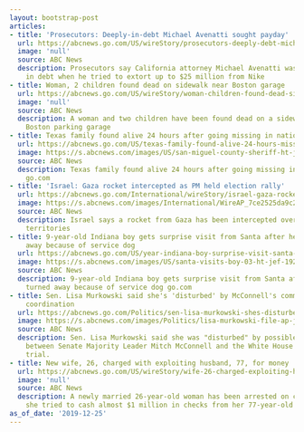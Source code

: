```yaml
---
layout: bootstrap-post
articles:
- title: 'Prosecutors: Deeply-in-debt Michael Avenatti sought payday'
  url: https://abcnews.go.com/US/wireStory/prosecutors-deeply-debt-michael-avenatti-sought-payday-67927118
  image: 'null'
  source: ABC News
  description: Prosecutors say California attorney Michael Avenatti was over $15 million
    in debt when he tried to extort up to $25 million from Nike
- title: Woman, 2 children found dead on sidewalk near Boston garage
  url: https://abcnews.go.com/US/wireStory/woman-children-found-dead-sidewalk-boston-garage-67926901
  image: 'null'
  source: ABC News
  description: A woman and two children have been found dead on a sidewalk near a
    Boston parking garage
- title: Texas family found alive 24 hours after going missing in national forest
  url: https://abcnews.go.com/US/texas-family-found-alive-24-hours-missing-national/story?id=67926405
  image: https://s.abcnews.com/images/US/san-miguel-county-sheriff-ht-jef-191225_hpMain_16x9_992.jpg
  source: ABC News
  description: Texas family found alive 24 hours after going missing in national forest
    go.com
- title: 'Israel: Gaza rocket intercepted as PM held election rally'
  url: https://abcnews.go.com/International/wireStory/israel-gaza-rocket-intercepted-pm-held-election-rally-67926858
  image: https://s.abcnews.com/images/International/WireAP_7ce2525da9c2426a9fd6652909e96b5c_16x9_992.jpg
  source: ABC News
  description: Israel says a rocket from Gaza has been intercepted over its southern
    territories
- title: 9-year-old Indiana boy gets surprise visit from Santa after he was turned
    away because of service dog
  url: https://abcnews.go.com/US/year-indiana-boy-surprise-visit-santa-turned-service/story?id=67926741
  image: https://s.abcnews.com/images/US/santa-visits-boy-03-ht-jef-19225_hpMain_20191225-145340_16x9_992.jpg
  source: ABC News
  description: 9-year-old Indiana boy gets surprise visit from Santa after he was
    turned away because of service dog go.com
- title: Sen. Lisa Murkowski said she's 'disturbed' by McConnell's comments on WH
    coordination
  url: https://abcnews.go.com/Politics/sen-lisa-murkowski-shes-disturbed-mcconnells-comments-white/story?id=67925820
  image: https://s.abcnews.com/images/Politics/lisa-murkowski-file-ap-jef-191225_hpMain_16x9_992.jpg
  source: ABC News
  description: Sen. Lisa Murkowski said she was "disturbed" by possible coordination
    between Senate Majority Leader Mitch McConnell and the White House in the impeachment
    trial.
- title: New wife, 26, charged with exploiting husband, 77, for money
  url: https://abcnews.go.com/US/wireStory/wife-26-charged-exploiting-husband-77-money-67926857
  image: 'null'
  source: ABC News
  description: A newly married 26-year-old woman has been arrested on charges alleging
    she tried to cash almost $1 million in checks from her 77-year-old husband's account
as_of_date: '2019-12-25'
---
```


